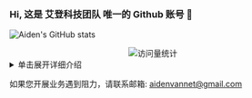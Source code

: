 ### Hi, 这是 艾登科技团队 唯一的 Github 账号 👋

<!-- ![](https://github-readme-stats.vercel.app/api?username=aidencaptcha) -->
<!-- [![Github Stars](https://img.shields.io/badge/Github-2-blue)](https://github.com/aidencaptcha) -->
![Aiden's GitHub stats](https://github-readme-stats.vercel.app/api?username=aidencaptcha&show_icons=true&theme=flag-india)

<div align="center">
<!-- visitor statistics logo 访问量统计徽标 -->
<img src="https://komarev.com/ghpvc/?username=aidencaptcha&label=Views&color=0e75b6&style=flat" alt="访问量统计" />
</div>

<!-- 常见问题 FAQ -->
<!-- 折叠/暂时隐藏 Markdown 的分区 -->
<details>

<summary>单击展开详细介绍</summary>

<!-- 

### You can add a header

You can add text within a collapsed section. 

You can add an image or a code block, too.

```ruby
   puts "Hello World"
``` 
-->

### FAQ
一、为什么叫艾登?

答：

- 名字灵感来源于育碧游戏《看门狗》一代男主角——艾登·皮尔斯(Aiden Pearce)，也叫狗哥。
- 他是一个敢于对抗垄断势力(科技巨头布鲁姆公司)、捍卫公民隐私的人物。

二、艾登科技什么优势？

答：

- 1.我们是专门卖接口的
- 2.我们不单单是打码，而是答题 + 算法 + 风控 = 全流程接口
- 3.企业级的反反爬技术，五年以上的逆向研究团队
- 4.成熟的人机验证码绕过技术
- 5.协助您开展自动化业务
- 6.无障碍验证码识别服务


三、我们的产品有哪些使用场景？

答：
<p>&emsp;&emsp;1.过人机验证码实现自动登录</p>
<p>&emsp;&emsp;2.过人机验证码实现自动发布博文</p>
<p>&emsp;&emsp;3.过人机验证码实现数据采集</p>
<p>&emsp;&emsp;4.节约您宝贵的人力成本</p>
<p>&emsp;&emsp;5.无障碍验证码识别服务,降低用户使用成本</p>

</details>

如果您开展业务遇到阻力，请联系邮箱: aidenvannet@gmail.com

<!--
**aidencaptcha/aidencaptcha** is a ✨ _special_ ✨ repository because its `README.md` (this file) appears on your GitHub profile.

Here are some ideas to get you started:

- 🔭 I’m currently working on ...
- 🌱 I’m currently learning ...
- 👯 I’m looking to collaborate on ...
- 🤔 I’m looking for help with ...
- 💬 Ask me about ...
- 📫 How to reach me: ...
- 😄 Pronouns: ...
- ⚡ Fun fact: ...
-->
